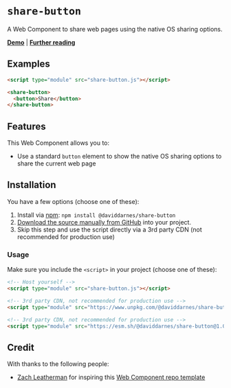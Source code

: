 # `share-button`

A Web Component to share web pages using the native OS sharing options.

**[Demo](https://daviddarnes.github.io/share-button/demo.html)** | **[Further reading](https://darn.es/share-button-web-component/)**

## Examples

```html
<script type="module" src="share-button.js"></script>

<share-button>
  <button>Share</button>
</share-button>
```

## Features

This Web Component allows you to:

- Use a standard `button` element to show the native OS sharing options to share the current web page

## Installation

You have a few options (choose one of these):

1. Install via [npm](https://www.npmjs.com/package/@daviddarnes/share-button): `npm install @daviddarnes/share-button`
1. [Download the source manually from GitHub](https://github.com/daviddarnes/share-button/releases) into your project.
1. Skip this step and use the script directly via a 3rd party CDN (not recommended for production use)

### Usage

Make sure you include the `<script>` in your project (choose one of these):

```html
<!-- Host yourself -->
<script type="module" src="share-button.js"></script>
```

```html
<!-- 3rd party CDN, not recommended for production use -->
<script type="module" src="https://www.unpkg.com/@daviddarnes/share-button@1.0.0/share-button.js"></script>
```

```html
<!-- 3rd party CDN, not recommended for production use -->
<script type="module" src="https://esm.sh/@daviddarnes/share-button@1.0.0"></script>
```

## Credit

With thanks to the following people:

- [Zach Leatherman](https://zachleat.com) for inspiring this [Web Component repo template](https://github.com/daviddarnes/component-template)
